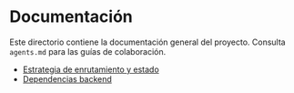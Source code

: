 # Documentación

Este directorio contiene la documentación general del proyecto. Consulta `agents.md` para las guías de colaboración.

- [Estrategia de enrutamiento y estado](routing-estado.md)
- [Dependencias backend](backend-dependencies.md)
